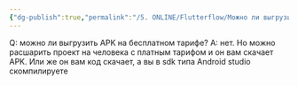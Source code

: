 ```yaml
---
{"dg-publish":true,"permalink":"/5. ONLINE/Flutterflow/Можно ли выгрузить APK на бесплатном тарифе/","created":"2024-10-23T11:05:47.962-03:00","updated":"2024-10-23T11:05:47.962-03:00"}
---
```


Q: можно ли выгрузить APK на бесплатном тарифе?
A: нет. Но можно расшарить проект на человека с платным тарифом и он вам скачает APK.
Или же он вам код скачает, а вы в sdk типа Android studio скомпилируете